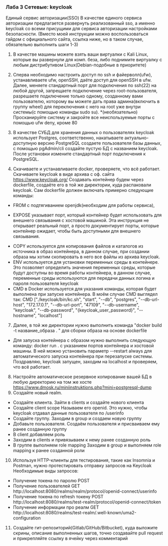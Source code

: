 ### Лаба 3 Сетевые: keycloak 

Единый сервис авторизации(SSO)
В качестве единого сервиса авторизации предлагается развернуть реализованный sso, а именно keycloak со всеми присущими для сервиса авторизации настройками безопасности. (Вместо моей инструкции можно воспользоваться гайдом с официального сайта, ссылка ниже, но в таком случае, обязательно выполнить шаги 1-3)

1. В качестве машины можете взять ваши виртуалки с Kali Linux, которые вы развернули для комп. беза, либо поднимите виртуалку с любым дистрибутивом Linux(Debian-подобные в приоритете)

2. Сперва необходимо настроить доступ по ssh и файерволл(ufw), устанавливаете ufw, openSSH, даёте доступ для openSSH в ufw. Далее, меняете стандартный порт для подключения по ssh(22) на любой другой, запрещаете подключение через root-пользователя, разрешаете подключение только одному, созданному вами пользователю, которому вы можете дать права админа(включить в группу wheel) для переключения с него на root уже внутри системы(с помощью команды sudo su).
  *(необязательно) Просканируйте систему и закройте все неиспользуемые порты с помощью ufw deny, кроме 80 

3. В качестве СУБД для хранения данных о пользователях keycloak использует Postgres, соответственно, накатываете актуально-доступную версию PostgreSQL создаете пользователя базы данных, с помощью pgAdmin/cli создайте пустую БД с названием keycloak. После установки измените стандартный порт подключения к PostgreSQL.

4. Скачиваете и устанавливаете docker, проверяете, что всё работает. Скачиваете keycloak в виде архива с оф. сайта https://www.keycloak.org/
  Создавать контейнер будем через dockerfile, создаёте его в той же директории, куда распаковали keycloak. Сам dockerfile должен включать примерно следующие  команды:

  * FROM с подтягиванием openjdk(необходим для работы сервиса), 

  * EXPOSE указывает порт, который контейнер будет использовать для внешнего связывания с хостовой машиной. Эта инструкция не открывает реальный порт, а просто документирует порты, которые контейнер ожидает, чтобы быть доступными для внешнего связывания. 

  - COPY используется для копирования файлов и каталогов из источника в образ контейнера, в данном случае, при создании образа мы хотим скопировать в него все файлы из архива keycloak.
  - ENV используется для установки переменных среды в контейнере. Это позволяет определить значения переменных среды, которые будут доступны во время работы контейнера, в данном случае, переменные среды используются для передачи данных логина и пароля пользователя keycloak
  - CMD в Docker используется для указания команды, которая будет выполнена при запуске контейнера. 
  В моём случае CMD выглядел так:
  CMD ["./keycloak/bin/kc.sh", "start", "--db", "postgres", "--db-url-host", "172.17.0.1", "--db-url-port", "47109", "--db-username", "keycloak", "--db-password", "{keycloak_user_password}", "--hostname", "localhost"] 
7. Далее, в той же директории нужно выполнить команда "docker build -t название_образа . " для сборки образа на основе dockerfile
- Для запуска контейнера с образом нужно выполнить следующую команду: docker run . с указанием портов контейнера и хостовой машины. В ней можно установить параметр --restart always для автоматического запуска контейнера при перезапуске системы. Поздравляю, keycloak запущен, заходим на localhost и проверяем, что всё работает.
8. Настройте автоматическое резервное копирование вашей БД в любую директорию на том же хосте https://www.dmosk.ru/miniinstruktions.php?mini=postgresql-dump
9. Создайте новый realm. 
- Создайте клиента. Зайти в clients и создайте нового клиента
- Создайте client scope Называем его openid. Это нужно, чтобы keycloak отдавал данные пользователя по /userinfo
- Создайте группу. Заходим в group и создаем новую группу
- Добавьте пользователя. Создаём пользователя и присваиваем ему ранее созданную группу
- В client добавляем роль 
- Заходим в clients и привязываем к нему ранее созданную роль
- В группе выполняем role mapping 
Заходим в group и выполняем role mapping к ранее созданной роли

10. Используя HTTP-клиенты для тестирования, такие как Insomnia и Postman, нужно протестировать отправку запросов на Keycloak
Необходимые виды запросов:
- Получение токена по паролю POST
- Получение пользователей GET http://localhost:8080/realms/realm/protocol/openid-connect/userinfo
- Получение токена по refresh токену POST http://localhost:8080/realms/test-realm/protocol/openid-connect/token 
- Получение информации про реалм GET http://localhost:8080/realms/test-realm/.well-known/uma2-configuration
11. Создайте гит-репозиторий(Gitlab/GitHub/Bitbucket), куда выложите скрины, описание выполненных шагов, точно создавайте pull request и прикрепляйте ссылку в ячейку через комментарий